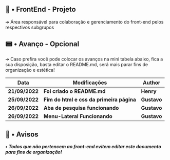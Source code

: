 ## 🧭 • FrontEnd - Projeto

➔ Área responsável para colaboração e gerenciamento do front-end pelos respectivos subgrupos


## 📟 • Avanço - Opcional

➔ Caso prefira você pode colocar os avanços na mini tabela abaixo, fica a sua disposição, basta editar o README.md, será mais parar fins de organização e estética!

| **Data** | **Modificações** | **Author** |
| --- | --- | --- | 
| **21/09/2022** | **Foi criado o README.md** | **Henry** |
| **25/09/2022** | **Fim do html e css da primeira página** | **Gustavo** |
| **26/09/2022** | **Aba de pesquisa funcionando** | **Gustavo** |
| **26/09/2022** | **Menu-Lateral Funcionando** | **Gustavo** |

## 🛑 • Avisos

***• Todos que não pertencem ao front-end evitem editar este documento para fins de organização!***
